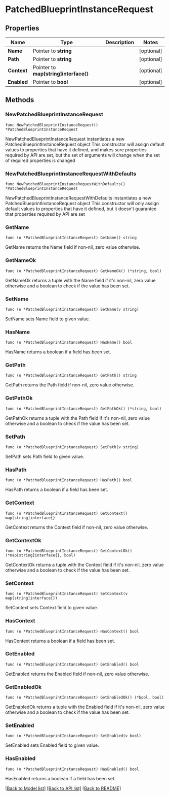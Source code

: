 # PatchedBlueprintInstanceRequest

## Properties

Name | Type | Description | Notes
------------ | ------------- | ------------- | -------------
**Name** | Pointer to **string** |  | [optional] 
**Path** | Pointer to **string** |  | [optional] 
**Context** | Pointer to **map[string]interface{}** |  | [optional] 
**Enabled** | Pointer to **bool** |  | [optional] 

## Methods

### NewPatchedBlueprintInstanceRequest

`func NewPatchedBlueprintInstanceRequest() *PatchedBlueprintInstanceRequest`

NewPatchedBlueprintInstanceRequest instantiates a new PatchedBlueprintInstanceRequest object
This constructor will assign default values to properties that have it defined,
and makes sure properties required by API are set, but the set of arguments
will change when the set of required properties is changed

### NewPatchedBlueprintInstanceRequestWithDefaults

`func NewPatchedBlueprintInstanceRequestWithDefaults() *PatchedBlueprintInstanceRequest`

NewPatchedBlueprintInstanceRequestWithDefaults instantiates a new PatchedBlueprintInstanceRequest object
This constructor will only assign default values to properties that have it defined,
but it doesn't guarantee that properties required by API are set

### GetName

`func (o *PatchedBlueprintInstanceRequest) GetName() string`

GetName returns the Name field if non-nil, zero value otherwise.

### GetNameOk

`func (o *PatchedBlueprintInstanceRequest) GetNameOk() (*string, bool)`

GetNameOk returns a tuple with the Name field if it's non-nil, zero value otherwise
and a boolean to check if the value has been set.

### SetName

`func (o *PatchedBlueprintInstanceRequest) SetName(v string)`

SetName sets Name field to given value.

### HasName

`func (o *PatchedBlueprintInstanceRequest) HasName() bool`

HasName returns a boolean if a field has been set.

### GetPath

`func (o *PatchedBlueprintInstanceRequest) GetPath() string`

GetPath returns the Path field if non-nil, zero value otherwise.

### GetPathOk

`func (o *PatchedBlueprintInstanceRequest) GetPathOk() (*string, bool)`

GetPathOk returns a tuple with the Path field if it's non-nil, zero value otherwise
and a boolean to check if the value has been set.

### SetPath

`func (o *PatchedBlueprintInstanceRequest) SetPath(v string)`

SetPath sets Path field to given value.

### HasPath

`func (o *PatchedBlueprintInstanceRequest) HasPath() bool`

HasPath returns a boolean if a field has been set.

### GetContext

`func (o *PatchedBlueprintInstanceRequest) GetContext() map[string]interface{}`

GetContext returns the Context field if non-nil, zero value otherwise.

### GetContextOk

`func (o *PatchedBlueprintInstanceRequest) GetContextOk() (*map[string]interface{}, bool)`

GetContextOk returns a tuple with the Context field if it's non-nil, zero value otherwise
and a boolean to check if the value has been set.

### SetContext

`func (o *PatchedBlueprintInstanceRequest) SetContext(v map[string]interface{})`

SetContext sets Context field to given value.

### HasContext

`func (o *PatchedBlueprintInstanceRequest) HasContext() bool`

HasContext returns a boolean if a field has been set.

### GetEnabled

`func (o *PatchedBlueprintInstanceRequest) GetEnabled() bool`

GetEnabled returns the Enabled field if non-nil, zero value otherwise.

### GetEnabledOk

`func (o *PatchedBlueprintInstanceRequest) GetEnabledOk() (*bool, bool)`

GetEnabledOk returns a tuple with the Enabled field if it's non-nil, zero value otherwise
and a boolean to check if the value has been set.

### SetEnabled

`func (o *PatchedBlueprintInstanceRequest) SetEnabled(v bool)`

SetEnabled sets Enabled field to given value.

### HasEnabled

`func (o *PatchedBlueprintInstanceRequest) HasEnabled() bool`

HasEnabled returns a boolean if a field has been set.


[[Back to Model list]](../README.md#documentation-for-models) [[Back to API list]](../README.md#documentation-for-api-endpoints) [[Back to README]](../README.md)


